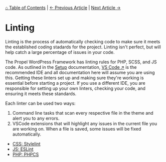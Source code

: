 [⌂ Table of Contents](/docs/README.md) | [← Previous Article](/docs/best-practices/README.md) | [Next Article →](/docs/best-practices/linting/css-stylelint.md)

# Linting
Linting is the process of automatically checking code to make sure it meets the established coding stadards for the project. Linting isn't perfect, but will help catch a large percentage of issues in your code.

The Propel WordPress Framework has linting rules for PHP, SCSS, and JS code. As outlined in the [Setup](/docs/setup/README.md) documentation, [VS Code ↗](https://code.visualstudio.com/) is the recommended IDE and all documentation here will assume you are using this. Getting these linters set up and making sure they're working is essential before starting a project. If you use a different IDE, you are responsible for setting up your own linters, checking your code, and ensuring it meets these standards.

Each linter can be used two ways:

1. Command line tasks that scan every respective file in the theme and alert you to any errors.
2. VSCode extensions that will highlight any issues in the current file you are working on. When a file is saved, some issues will be fixed automatically.

* [CSS: Stylelint](/docs/best-practices/linting/css-stylelint.md)
* [JS: ESLint](/docs/best-practices/linting/js-eslint.md)
* [PHP: PHPCS](/docs/best-practices/linting/php-phpcs.md)